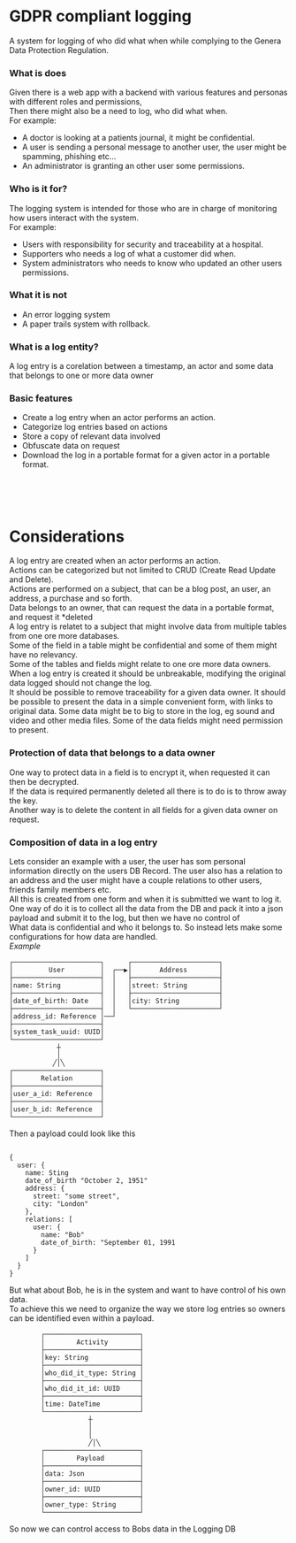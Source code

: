 # GDPR compliant logging
A system for logging of who did what when while complying to the Genera Data Protection Regulation.

### What is does
Given there is a web app with a backend with various features and personas with different roles and permissions, <br/>
Then there might also be a need to log, who did what when.<br/>
For example:
- A doctor is looking at a patients journal, it might be confidential.
- A user is sending a personal message to another user, the user might be spamming, phishing etc...
- An administrator is granting an other user some permissions.

### Who is it for?
The logging system is intended for those who are in charge of monitoring how users interact with the system.<br/>
For example:
- Users with responsibility for security and traceability at a hospital.
- Supporters who needs a log of what a customer did when.
- System administrators who needs to know who updated an other users permissions.

### What it is not
- An error logging system
- A paper trails system with rollback.

### What is a log entity?
A log entry is a corelation between a timestamp, an actor and some data that belongs to one or more data owner 

### Basic features
- Create a log entry when an actor performs an action.
- Categorize log entries based on actions
- Store a copy of relevant data involved
- Obfuscate data on request
- Download the log in a portable format for a given actor in a portable format.
<br/>
<br/>
<br/>

# Considerations
A log entry are created when an actor performs an action.<br/>
Actions can be categorized but not limited to CRUD (Create Read Update and Delete).<br/> 
Actions are performed on a subject, that can be a blog post, an user, an address, a purchase and so forth.<br/>
Data belongs to an owner, that can request the data in a portable format, and request it *deleted<br/>
A log entry is relatet to a subject that might involve data from multiple tables from one ore more databases.<br/>
Some of the field in a table might be confidential and some of them might have no relevancy.<br/>
Some of the tables and fields might relate to one ore more data owners.<br/>
When a log entry is created it should be unbreakable, modifying the original data logged should not change the log.<br/>
It should be possible to remove traceability for a given data owner.
It should be possible to present the data in a simple convenient form, with links to original data.
Some data might be to big to store in the log, eg sound and video and other media files.
Some of the data fields might need permission to present.


### Protection of data that belongs to a data owner
One way to protect data in a field is to encrypt it, when requested it can then be decrypted.<br/>
If the data is required permanently deleted all there is to do is to throw away the key.<br/>
Another way is to delete the content in all fields for a given data owner on request.<br/>

### Composition of data in a log entry
Lets consider an example with a user, the user has som personal information directly on the users DB Record.
The user also has a relation to an address and the user might have a couple relations to other users, friends family members etc.<br/> 
All this is created from one form and when it is submitted we want to log it. 
One way of do it is to collect all the data from the DB and pack it into a json payload and submit it to the log, but then we have no control of<br/>
What data is confidential and who it belongs to. So instead lets make some configurations for how data are handled.
<br/>*Example*
```
┌──────────────────────┐      ┌──────────────────────┐
│         User         │  ┌──▶│       Address        │
├──────────────────────┤  │   ├──────────────────────┤
│name: String          │  │   │street: String        │
├──────────────────────┤  │   ├──────────────────────┤
│date_of_birth: Date   │  │   │city: String          │
├──────────────────────┤  │   └──────────────────────┘
│address_id: Reference │──┘                           
├──────────────────────┤                              
│system_task_uuid: UUID│                              
└──────────────────────┘                              
            ┼                                         
            │                                         
           ╱│╲                                        
┌──────────────────────┐                              
│       Relation       │                              
├──────────────────────┤                              
│user_a_id: Reference  │                              
├──────────────────────┤                              
│user_b_id: Reference  │                              
└──────────────────────┘    
```
Then a payload could look like this
```

{
  user: {
    name: Sting
    date_of_birth "October 2, 1951"
    address: {
      street: "some street",
      city: "London"
    },
    relations: [
      user: {
        name: "Bob"
        date_of_birth: "September 01, 1991
      }
    ]
  }
}
```
But what about Bob, he is in the system and want to have control of his own data.<br/> 
To achieve this we need to organize the way we store log entries so owners can be identified even within a payload.
```
        ┌────────────────────────┐
        │        Activity        │
        ├────────────────────────┤
        │key: String             │
        ├────────────────────────┤
        │who_did_it_type: String │
        ├────────────────────────┤
        │who_did_it_id: UUID     │
        ├────────────────────────┤
        │time: DateTime          │
        └────────────────────────┘
                    ┼            
                    │            
                    │            
                    ╱│╲           
        ┌────────────────────────┐
        │        Payload         │
        ├────────────────────────┤
        │data: Json              │
        ├────────────────────────┤
        │owner_id: UUID          │
        ├────────────────────────┤
        │owner_type: String      │
        └────────────────────────┘
```
So now we can control access to Bobs data in the Logging DB









